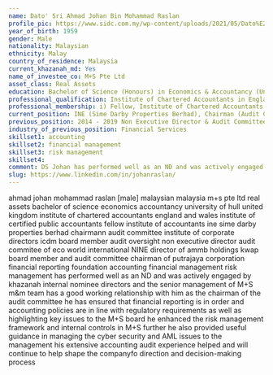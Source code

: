 ```yaml
---
name: Dato' Sri Ahmad Johan Bin Mohammad Raslan
profile_pic: https://www.sidc.com.my/wp-content/uploads/2021/05/Dato%E2%80%99-Seri-Johan-Raslan-150x150.jpeg
year_of_birth: 1959
gender: Male
nationality: Malaysian
ethnicity: Malay
country_of_residence: Malaysia 
current_khazanah_md: Yes
name_of_investee_co: M+S Pte Ltd
asset_class: Real Assets
education: Bachelor of Science (Honours) in Economics & Accountancy (University of Hull, UK)
professional_qualification: Institute of Chartered Accountants in England and Wales & Malaysian Institute of Certified Public Accountants
professional_membership: i) Fellow, Institute of Chartered Accountants in England & Wales ii) Member, Malaysian Institute of Certified Public Accountants iii) Member, Malaysian Institute of Accountants
current_position: INE (Sime Darby Properties Berhad), Chairman (Audit Committee of Sime Darby Properties Berhad), Director (Institute of Corporate Directors Malaysia (ICDM)), Board Member (Audit Oversight Board, Malaysia)
previous_position: 2014 - 2019 Non Executive Director & Audit Committee Chairman (Eco World International), 2016 - 2017 NINE Director (AMMB Holdings Bhd), 2010 - 2012 Board member (KWAP), 2005 - 2012 Board member and Audit Committee Chairman (Putrajaya Corporation), 2003 - 2009 Chairman (Financial Reporting Foundation)
industry_of_previous_position: Financial Services
skillset1: accounting
skillset2: financial management
skillset3: risk management
skillset4: 
comment: DS Johan has performed well as an ND and was actively engaged by Khazanah’s Internal Nominee Directors and the senior management of M+S. M&M team has a good working relationship with him. As the Chairman of the Audit Committee, he has ensured that financial reporting is in order and accounting policies are in line with regulatory requirements as well as highlighting key issues to the M+S Board. He enhanced the risk management framework and internal controls in M+S. Further, he also provided useful guidance in managing the cyber security and AML issues to the management. His extensive accounting / audit experience helped and will continue to help shape the company’s direction and decision-making process.
slug: https://www.linkedin.com/in/johanraslan/
---
```


ahmad johan mohammad raslan [male] malaysian malaysia m+s pte ltd real assets  bachelor of science economics accountancy university of hull united kingdom institute of chartered accountants england and wales institute of certified public accountants fellow institute of accountants ine sime darby properties berhad chairmann audit committee institute of corporate directors icdm board member audit oversight non executive director audit commitee of eco world international NINE director of ammb holdings kwap board member and audit committee chairman of putrajaya corporation financial reporting foundation accounting financial management risk management has performed well as an ND and was actively engaged by khazanah internal nominee directors and the senior management of M+S m&m team has a good working relationship with him as the chairman of the audit committee he has ensured that financial reporting is in order and accounting policies are in line with regulatory requirements as well as highlighting key issues to the M+S board he enhanced the risk management framework and internal controls in M+S further he also provided useful guidance in managing the cyber security and AML issues to the management his extensive accounting audit experience helped and will continue to help shape the companyfo direction and decision-making process